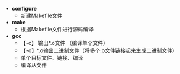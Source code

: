 - **configure**
	- 新建Makefile文件
- **make**
	- 根据Makefile文件进行源码编译
- **gcc**
	- 【-c】 输出*.o文件 （编译单个文件）
	- 【-o】*.o输出二进制文件（将多个.o文件链接起来生成二进制文件）
	- 单个目标文件、链接、编译
	- 编译从文件
<!--stackedit_data:
eyJoaXN0b3J5IjpbODc5Nzg4MzgzLC0xNzA3NzUxNTAsLTIwMj
E5NDgzNThdfQ==
-->